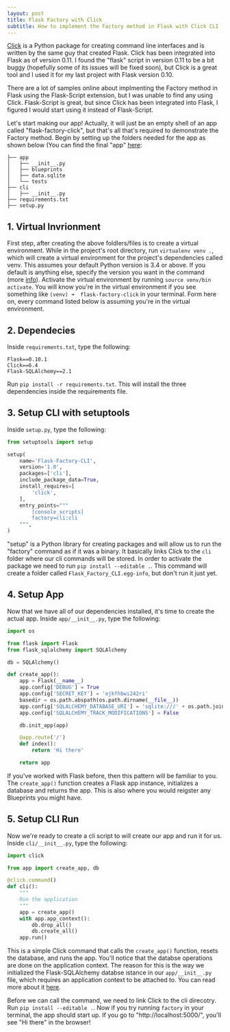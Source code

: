 ```yaml
---
layout: post
title: Flask Factory with Click
subtitle: How to implement the Factory method in Flask with Click CLI
---
```


[Click](http://click.pocoo.org/5/) is a Python package for creating command line interfaces and is written by the same guy that created Flask. Click has been integrated into Flask as of version 0.11. I found the "flask" script in version 0.11 to be a bit buggy (hopefully some of its issues will be fixed soon), but Click is a great tool and I used it for my last project with Flask version 0.10. 

There are a lot of samples online about implmenting the Factory method in Flask using the Flask-Script extension, but I was unable to find any using Click. Flask-Script is great, but since Click has been integrated into Flask, I figured I would start using it instead of Flask-Script.

Let's start making our app! Actually, it will just be an empty shell of an app called "flask-factory-click", but that's all that's required to demonstrate the Factory method. Begin by setting up the folders needed for the app as shown below (You can find the final "app" [here](https://github.com/mikaelm1/flask-factory-click):

```
├── app
│   ├── __init__.py
│   ├── blueprints
│   ├── data.sqlite
│   └── tests
├── cli
│   ├── __init__.py
├── requirements.txt
├── setup.py
```

## 1. Virtual Invrionment

First step, after creating the above foldlers/files is to create a virtual environment. While in the project's root directory, run `virtualenv venv .`, which will create a virtual environment for the project's dependencies called venv. This assumes your default Python version is 3.4 or above. If you default is anything else, specify the version you want in the command (more [info](http://docs.python-guide.org/en/latest/dev/virtualenvs/)). Activate the virtual environment by running `source venv/bin activate`. You will know you're in the virtual environment if you see something like `(venv) ➜  flask-factory-click` in your terminal. Form here on, every command listed below is assuming you're in the virtual environment.

## 2. Dependecies

Inside `requirements.txt`, type the following:

```
Flask==0.10.1
Click==6.4
Flask-SQLAlchemy==2.1
```

Run `pip install -r requirements.txt`. This will install the three dependencies inside the requirements file.

## 3. Setup CLI with setuptools

Inside `setup.py`, type the following:

```python
from setuptools import setup 

setup(
    name='Flask-Factory-CLI',
    version='1.0',
    packages=['cli'],
    include_package_data=True,
    install_requires=[
        'click',
    ],
    entry_points="""
        [console_scripts]
        factory=cli:cli 
    """,
)
```

"setup" is a Python library for creating packages and will allow us to run the "factory" command as if it was a binary. It basically links Click to the `cli` folder where our cli commands will be stored. In order to activate the package we need to run `pip install --editable .`. This command will create a folder called `Flask_Factory_CLI.egg-info`, but don't run it just yet.

## 4. Setup App

Now that we have all of our dependencies installed, it's time to create the actual app. Inside `app/__init__.py`, type the following:

```python
import os

from flask import Flask
from flask_sqlalchemy import SQLAlchemy

db = SQLAlchemy()

def create_app():
    app = Flask(__name__)
    app.config['DEBUG'] = True
    app.config['SECRET_KEY'] = 'ejkfhbwi242ri'
    basedir = os.path.abspath(os.path.dirname(__file__))
    app.config['SQLALCHEMY_DATABASE_URI'] = 'sqlite:///' + os.path.join(basedir, 'data.sqlite')
    app.config['SQLALCHEMY_TRACK_MODIFICATIONS'] = False

    db.init_app(app)

    @app.route('/')
    def index():
        return 'Hi there'

    return app
```

If you've worked with Flask before, then this pattern will be familiar to you. The `create_app()` function creates a Flask app instance, initializes a database and returns the app. This is also where you would reigster any Blueprints you might have.

## 5. Setup CLI Run

Now we're ready to create a cli script to will create our app and run it for us. Inside `cli/__init__.py`, type the following:
```python
import click

from app import create_app, db

@click.command()
def cli():
    """
    Run the application
    """
    app = create_app()
    with app.app_context():
        db.drop_all()
        db.create_all()
    app.run()
```

This is a simple Click command that calls the `create_app()` function, resets the database, and runs the app. You'll notice that the databse operations are done on the application context. The reason for this is the way we initialized the Flask-SQLAlchemy databse istance in our `app/__init__.py` file, which requires an application context to be attached to. You can read more about it [here](http://flask-sqlalchemy.pocoo.org/2.1/api/#configuration).

Before we can call the command, we need to link Click to the cli direcotry. Run `pip install --editable .`. Now if you try running `factory` in your terminal, the app should start up. If you go to "http://localhost:5000/", you'll see "Hi there" in the browser!


